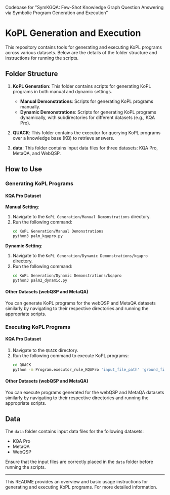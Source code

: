 Codebase for "SymKGQA: Few-Shot Knowledge Graph Question Answering via Symbolic Program Generation and Execution"

# KoPL Generation and Execution

This repository contains tools for generating and executing KoPL programs across various datasets. Below are the details of the folder structure and instructions for running the scripts.

## Folder Structure

1. **KoPL Generation**: This folder contains scripts for generating KoPL programs in both manual and dynamic settings.
    - **Manual Demonstrations**: Scripts for generating KoPL programs manually.
    - **Dynamic Demonstrations**: Scripts for generating KoPL programs dynamically, with subdirectories for different datasets (e.g., KQA Pro).

2. **QUACK**: This folder contains the executor for querying KoPL programs over a knowledge base (KB) to retrieve answers.

3. **data**: This folder contains input data files for three datasets: KQA Pro, MetaQA, and WebQSP.

## How to Use

### Generating KoPL Programs

#### KQA Pro Dataset

**Manual Setting**:
1. Navigate to the `KoPL Generation/Manual Demonstrations` directory.
2. Run the following command:
   ```sh
   cd KoPL Generation/Manual Demonstrations
   python3 palm_kqapro.py
   ```

**Dynamic Setting**:
1. Navigate to the `KoPL Generation/Dynamic Demonstrations/kqapro` directory.
2. Run the following command:
   ```sh
   cd KoPL Generation/Dynamic Demonstrations/kqapro
   python3 palm2_dynamic.py
   ```

#### Other Datasets (webQSP and MetaQA)

You can generate KoPL programs for the webQSP and MetaQA datasets similarly by navigating to their respective directories and running the appropriate scripts.

### Executing KoPL Programs

#### KQA Pro Dataset

1. Navigate to the `QUACK` directory.
2. Run the following command to execute KoPL programs:
   ```sh
   cd QUACK
   python -m Program.executor_rule_KQAPro 'input_file_path' 'ground_file_path' > 'log_file_path'
   ```

#### Other Datasets (webQSP and MetaQA)

You can execute programs generated for the webQSP and MetaQA datasets similarly by navigating to their respective directories and running the appropriate scripts.

## Data

The `data` folder contains input data files for the following datasets:
- KQA Pro
- MetaQA
- WebQSP

Ensure that the input files are correctly placed in the `data` folder before running the scripts.

---

This README provides an overview and basic usage instructions for generating and executing KoPL programs. For more detailed information.
